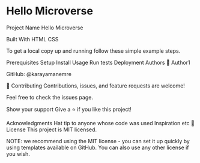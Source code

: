 # Hello Microverse
 

Project Name
Hello Microverse


Built With
HTML
CSS



To get a local copy up and running follow these simple example steps.

Prerequisites
Setup
Install
Usage
Run tests
Deployment
Authors
👤 Author1


GitHub: @karayamanemre

🤝 Contributing
Contributions, issues, and feature requests are welcome!

Feel free to check the issues page.

Show your support
Give a ⭐️ if you like this project!

Acknowledgments
Hat tip to anyone whose code was used
Inspiration
etc
📝 License
This project is MIT licensed.

NOTE: we recommend using the MIT license - you can set it up quickly by using templates available on GitHub. You can also use any other license if you wish.